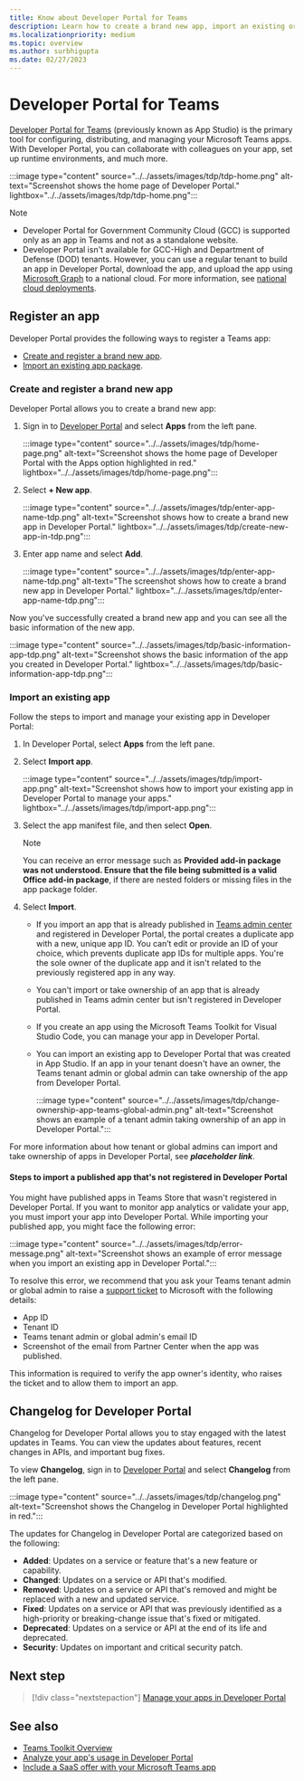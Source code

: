 ```yaml
---
title: Know about Developer Portal for Teams
description: Learn how to create a brand new app, import an existing or published app in Developer Portal, and changelog for Developer Portal.
ms.localizationpriority: medium
ms.topic: overview
ms.author: surbhigupta
ms.date: 02/27/2023
---
```


# Developer Portal for Teams

<a href="https://dev.teams.microsoft.com" target="_blank">Developer Portal for Teams</a> (previously known as App Studio) is the primary tool for configuring, distributing, and managing your Microsoft Teams apps. With Developer Portal, you can collaborate with colleagues on your app, set up runtime environments, and much more.

:::image type="content" source="../../assets/images/tdp/tdp-home.png" alt-text="Screenshot shows the home page of Developer Portal." lightbox="../../assets/images/tdp/tdp-home.png":::

> [!NOTE]
>
> * Developer Portal for Government Community Cloud (GCC) is supported only as an app in Teams and not as a standalone website.
> * Developer Portal isn't available for GCC-High and Department of Defense (DOD) tenants. However, you can use a regular tenant to build an app in Developer Portal, download the app, and upload the app using [Microsoft Graph](/graph/api/teamsapp-publish?view=graph-rest-1.0&tabs=http&preserve-view=true) to a national cloud. For more information, see [national cloud deployments](/graph/deployments).

## Register an app

Developer Portal provides the following ways to register a Teams app:

* [Create and register a brand new app](#create-and-register-a-brand-new-app).
* [Import an existing app package](#import-an-existing-app).

### Create and register a brand new app

Developer Portal allows you to create a brand new app:

1. Sign in to [Developer Portal](https://dev.teams.microsoft.com) and select **Apps** from the left pane.

   :::image type="content" source="../../assets/images/tdp/home-page.png" alt-text="Screenshot shows the home page of Developer Portal with the Apps option highlighted in red." lightbox="../../assets/images/tdp/home-page.png":::

1. Select **+ New app**.

   :::image type="content" source="../../assets/images/tdp/enter-app-name-tdp.png" alt-text="Screenshot shows how to create a brand new app in Developer Portal." lightbox="../../assets/images/tdp/create-new-app-in-tdp.png":::

1. Enter app name and select **Add**.

   :::image type="content" source="../../assets/images/tdp/enter-app-name-tdp.png" alt-text="The screenshot shows how to create a brand new app in Developer Portal." lightbox="../../assets/images/tdp/enter-app-name-tdp.png":::

Now you've successfully created a brand new app and you can see all the basic information of the new app.

:::image type="content" source="../../assets/images/tdp/basic-information-app-tdp.png" alt-text="Screenshot shows the basic information of the app you created in Developer Portal." lightbox="../../assets/images/tdp/basic-information-app-tdp.png":::

### Import an existing app

Follow the steps to import and manage your existing app in Developer Portal:

1. In Developer Portal, select **Apps** from the left pane.
1. Select **Import app**.

   :::image type="content" source="../../assets/images/tdp/import-app.png" alt-text="Screenshot shows how to import your existing app in Developer Portal to manage your apps." lightbox="../../assets/images/tdp/import-app.png":::

1. Select the app manifest file, and then select **Open**.

   > [!NOTE]
   > You can receive an error message such as **Provided add-in package was not understood. Ensure that the file being submitted is a valid Office add-in package**, if there are nested folders or missing files in the app package folder.

1. Select **Import**.

   * If you import an app that is already published in [Teams admin center](https://admin.teams.microsoft.com/) and registered in Developer Portal, the portal creates a duplicate app with a new, unique app ID. You can’t edit or provide an ID of your choice, which prevents duplicate app IDs for multiple apps. You're the sole owner of the duplicate app and it isn't related to the previously registered app in any way.
   * You can't import or take ownership of an app that is already published in Teams admin center but isn't registered in Developer Portal.
   * If you create an app using the Microsoft Teams Toolkit for Visual Studio Code, you can manage your app in Developer Portal.
   * You can import an existing app to Developer Portal that was created in App Studio. If an app in your tenant doesn't have an owner, the Teams tenant admin or global admin can take ownership of the app from Developer Portal.

     :::image type="content" source="../../assets/images/tdp/change-ownership-app-teams-global-admin.png" alt-text="Screenshot shows an example of a tenant admin taking ownership of an app in Developer Portal.":::

For more information about how tenant or global admins can import and take ownership of apps in Developer Portal, see ***placeholder link***.

#### Steps to import a published app that's not registered in Developer Portal

You might have published apps in Teams Store that wasn't registered in Developer Portal. If you want to monitor app analytics or validate your app, you must import your app into Developer Portal. While importing your published app, you might face the following error:

:::image type="content" source="../../assets/images/tdp/error-message.png" alt-text="Screenshot shows an example of error message when you import an existing app in Developer Portal.":::

To resolve this error, we recommend that you ask your Teams tenant admin or global admin to raise a [support ticket](../../feedback.md) to Microsoft with the following details:

* App ID
* Tenant ID
* Teams tenant admin or global admin's email ID
* Screenshot of the email from Partner Center when the app was published.

This information is required to verify the app owner's identity, who raises the ticket and to allow them to import an app.

## Changelog for Developer Portal

Changelog for Developer Portal allows you to stay engaged with the latest updates in Teams. You can view the updates about features, recent changes in APIs, and important bug fixes.

To view **Changelog**, sign in to [Developer Portal](https://dev.teams.microsoft.com) and select **Changelog** from the left pane.

:::image type="content" source="../../assets/images/tdp/changelog.png" alt-text="Screenshot shows the Changelog in Developer Portal highlighted in red.":::

The updates for Changelog in Developer Portal are categorized based on the following:

* **Added**: Updates on a service or feature that's a new feature or capability.
* **Changed**: Updates on a service or API that's modified.
* **Removed**: Updates on a service or API that's removed and might be replaced with a new and updated service.
* **Fixed**: Updates on a service or API that was previously identified as a high-priority or breaking-change issue that's fixed or mitigated.
* **Deprecated**: Updates on a service or API at the end of its life and deprecated.
* **Security**: Updates on important and critical security patch.

## Next step

> [!div class="nextstepaction"]
> [Manage your apps in Developer Portal](manage-your-apps-in-developer-portal.md)

## See also

* [Teams Toolkit Overview](../../toolkit/teams-toolkit-fundamentals.md)
* [Analyze your app's usage in Developer Portal](analyze-your-apps-usage-in-developer-portal.md)
* [Include a SaaS offer with your Microsoft Teams app](~/concepts/deploy-and-publish/appsource/prepare/include-saas-offer.md)
